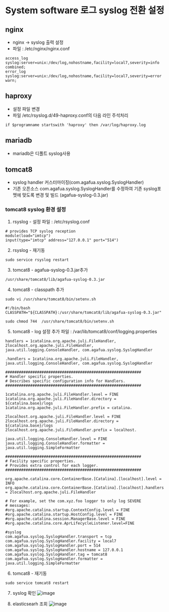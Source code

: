 # System software 로그 syslog 전환 설정

## nginx
- nginx -> syslog 출력 설정
- 파일 : /etc/nginx/nginx.conf
```
access_log syslog:server=unix:/dev/log,nohostname,facility=local7,severity=info combined;
error_log syslog:server=unix:/dev/log,nohostname,facility=local7,severity=error warn;
```

## haproxy 
- 설정 파일 변경
- 파일 /etc/rsyslog.d/49-haproxy.conf의 다음 라인 주석처리
```
if $programname startswith 'haproxy' then /var/log/haproxy.log
```

## mariadb
- mariadb은 디폴트 syslog사용

## tomcat8 
- syslog handler 커스터마이징(com.agafua.syslog.SyslogHandler)
- 기존 오픈소스 com.agafua.syslog.SyslogHandler를 수정하여 기존 syslog포멧에 맞도록 변경 및 빌드 (agafua-syslog-0.3.jar)

### tomcat8 syslog 환경 설정

1. rsyslog - 설정
  파일 : /etc/rsyslog.conf
```
# provides TCP syslog reception
module(load="imtcp")
input(type="imtcp" address="127.0.0.1" port="514")
```
2. rsyslog - 재기동
```
sudo service rsyslog restart
```

3. tomcat8 - agafua-syslog-0.3.jar추가
```
/usr/share/tomcat8/lib/agafua-syslog-0.3.jar
```

4. tomcat8 - classpath 추가
```
sudo vi /usr/share/tomcat8/bin/setenv.sh
```
```
#!/bin/bash
CLASSPATH="${CLASSPATH}:/usr/share/tomcat8/lib/agafua-syslog-0.3.jar"
```
```
sudo chmod 744  /usr/share/tomcat8/bin/setenv.sh
```
5. tomcat8 - log 설정 추가
   파일 : /var/lib/tomcat8/conf/logging.properties
```
handlers = 1catalina.org.apache.juli.FileHandler, 2localhost.org.apache.juli.FileHandler, java.util.logging.ConsoleHandler, com.agafua.syslog.SyslogHandler

.handlers = 1catalina.org.apache.juli.FileHandler, java.util.logging.ConsoleHandler, com.agafua.syslog.SyslogHandler

############################################################
# Handler specific properties.
# Describes specific configuration info for Handlers.
############################################################

1catalina.org.apache.juli.FileHandler.level = FINE
1catalina.org.apache.juli.FileHandler.directory = ${catalina.base}/logs
1catalina.org.apache.juli.FileHandler.prefix = catalina.

2localhost.org.apache.juli.FileHandler.level = FINE
2localhost.org.apache.juli.FileHandler.directory = ${catalina.base}/logs
2localhost.org.apache.juli.FileHandler.prefix = localhost.

java.util.logging.ConsoleHandler.level = FINE
java.util.logging.ConsoleHandler.formatter = java.util.logging.SimpleFormatter

############################################################
# Facility specific properties.
# Provides extra control for each logger.
############################################################

org.apache.catalina.core.ContainerBase.[Catalina].[localhost].level = INFO
org.apache.catalina.core.ContainerBase.[Catalina].[localhost].handlers = 2localhost.org.apache.juli.FileHandler

# For example, set the com.xyz.foo logger to only log SEVERE
# messages:
#org.apache.catalina.startup.ContextConfig.level = FINE
#org.apache.catalina.startup.HostConfig.level = FINE
#org.apache.catalina.session.ManagerBase.level = FINE
#org.apache.catalina.core.AprLifecycleListener.level=FINE

#syslog
com.agafua.syslog.SyslogHandler.transport = tcp
com.agafua.syslog.SyslogHandler.facility = local7
com.agafua.syslog.SyslogHandler.port = 514
com.agafua.syslog.SyslogHandler.hostname = 127.0.0.1
com.agafua.syslog.SyslogHandler.tag = tomcat8
com.agafua.syslog.SyslogHandler.formatter = java.util.logging.SimpleFormatter
```

6. tomcat8 - 재기동
```
sudo service tomcat8 restart
```

7. syslog 확인
![image](https://user-images.githubusercontent.com/29765201/42433201-3d4e0596-8389-11e8-8c79-fc5d6790882a.png)


8. elasticsearh 조회
![image](https://user-images.githubusercontent.com/29765201/42433379-14214826-838a-11e8-9aaf-d11539b554a0.png)
